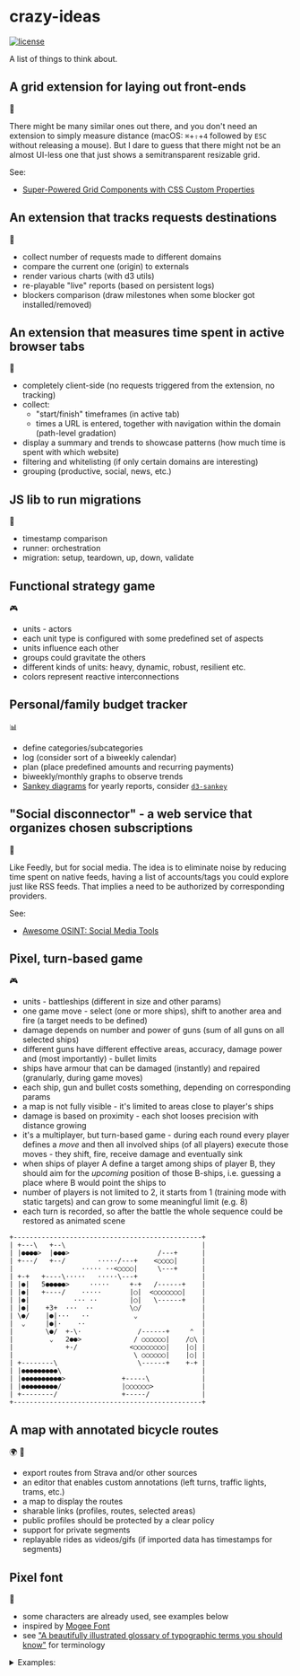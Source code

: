 # crazy-ideas

  [![license][license-image]][license-url]

A list of things to think about.

## A grid extension for laying out front-ends

🔧

There might be many similar ones out there, and you don't need an extension to simply measure distance
(macOS: `⌘`+`⇧`+`4` followed by `ESC` without releasing a mouse).
But I dare to guess that there might not be an almost UI-less one that just shows a semitransparent resizable grid.

See:

* [Super-Powered Grid Components with CSS Custom Properties](https://css-tricks.com/super-power-grid-components-with-css-custom-properties)

## An extension that tracks requests destinations

🔬

* collect number of requests made to different domains
* compare the current one (origin) to externals
* render various charts (with d3 utils)
* re-playable "live" reports (based on persistent logs)
* blockers comparison (draw milestones when some blocker got installed/removed)

## An extension that measures time spent in active browser tabs

🔬

* completely client-side (no requests triggered from the extension, no tracking)
* collect:
  * "start/finish" timeframes (in active tab)
  * times a URL is entered, together with navigation within the domain (path-level gradation)
* display a summary and trends to showcase patterns (how much time is spent with which website)
* filtering and whitelisting (if only certain domains are interesting)
* grouping (productive, social, news, etc.)

## JS lib to run migrations

🔧

* timestamp comparison
* runner: orchestration
* migration: setup, teardown, up, down, validate

## Functional strategy game

🎮

* units - actors
* each unit type is configured with some predefined set of aspects
* units influence each other
* groups could gravitate the others
* different kinds of units: heavy, dynamic, robust, resilient etc.
* colors represent reactive interconnections

## Personal/family budget tracker

📊

* define categories/subcategories
* log (consider sort of a biweekly calendar)
* plan (place predefined amounts and recurring payments)
* biweekly/monthly graphs to observe trends
* [Sankey diagrams](https://s.dou.ua/storage-files/sanky3.png) for yearly reports, consider [`d3-sankey`](https://github.com/d3/d3-sankey)

## "Social disconnector" - a web service that organizes chosen subscriptions

🔭

Like Feedly, but for social media.
The idea is to eliminate noise by reducing time spent on native feeds,
having a list of accounts/tags you could explore just like RSS feeds.
That implies a need to be authorized by corresponding providers.

See:

* [Awesome OSINT: Social Media Tools](https://github.com/jivoi/awesome-osint#social-media-tools)

## Pixel, turn-based game

🎮

* units - battleships (different in size and other params)
* one game move - select (one or more ships), shift to another area and fire (a target needs to be defined)
* damage depends on number and power of guns (sum of all guns on all selected ships)
* different guns have different effective areas, accuracy, damage power and (most importantly) - bullet limits
* ships have armour that can be damaged (instantly) and repaired (granularly, during game moves)
* each ship, gun and bullet costs something, depending on corresponding params
* a map is not fully visible - it's limited to areas close to player's ships
* damage is based on proximity - each shot looses precision with distance growing
* it's a multiplayer, but turn-based game - during each round every player defines a *move* and then all involved ships (of all players) execute those moves - they shift, fire, receive damage and eventually sink
* when ships of player A define a target among ships of player B, they should aim for the *upcoming* position of those B-ships, i.e. guessing a place where B would point the ships to
* number of players is not limited to 2, it starts from 1 (training mode with static targets) and can grow to some meaningful limit (e.g. 8)
* each turn is recorded, so after the battle the whole sequence could be restored as animated scene

```
+-----------------------------------------------+
| +---\   +--\                                  |
| |●●●●>  |●●●>                      /---+      |
| +---/   +--/        ·····/---+    <○○○○|      |
|                 ····· ··<○○○○|     \---+      |
| +-+   +----\·····   ·····\---+                |
| |●|   5●●●●●>     ·····     +-+   /------+    |
| |●|   +----/    ·····       |○|  <○○○○○○○|    |
| |●|           ··· ··        |○|   \------+    |
| |●|    +3+  ···  ··         \○/               |
| \●/    |●|···   ··           ⌄                |
|  ⌄     |●|·    ··                             |
|        \●/  +-\·              /------+     ⌃  |
|         ⌄   2●●>             / ○○○○○○|    /○\ |
|             +-/             <○○○○○○○○|    |○| |
|                              \ ○○○○○○|    |○| |
| +--------\                    \------+    +-+ |
| |●●●●●●●●●\                                   |
| |●●●●●●●●●●>              +-----\             |
| |●●●●●●●●●/               |○○○○○○>            |
| +--------/                +-----/             |
+-----------------------------------------------+
```

## A map with annotated bicycle routes

🌍 🚴

* export routes from Strava and/or other sources
* an editor that enables custom annotations (left turns, traffic lights, trams, etc.)
* a map to display the routes
* sharable links (profiles, routes, selected areas)
* public profiles should be protected by a clear policy
* support for private segments
* replayable rides as videos/gifs (if imported data has timestamps for segments)

## Pixel font

🎨

* some characters are already used, see examples below
* inspired by [Mogee Font](https://github.com/kuzminadya/mogeefont/)
* see ["A beautifully illustrated glossary of typographic terms you should know"](https://www.canva.com/learn/typography-terms/) for terminology

<details>
  <summary>Examples:</summary>

  <a href="https://avatars2.githubusercontent.com/u/48298354">
    <img
      src="https://avatars2.githubusercontent.com/u/48298354"
      width="115"
      alt="Minimalistic Games"
    />
  </a>

  <a href="https://avatars1.githubusercontent.com/u/48178221">
    <img
      src="https://avatars1.githubusercontent.com/u/48178221"
      width="115"
      alt="Music Stats"
    />
  </a>

  <a href="https://avatars1.githubusercontent.com/u/24212226">
    <img
      src="https://avatars1.githubusercontent.com/u/24212226"
      width="115"
      alt="Color Moose"
    />
  </a>
</details>

[license-image]: https://img.shields.io/github/license/oleksmarkh/crazy-ideas.svg?style=flat-square
[license-url]: https://github.com/oleksmarkh/crazy-ideas/blob/master/LICENSE
